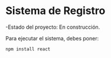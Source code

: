 <h1> Sistema de Registro</h1>

-Estado del proyecto: En construcción.

Para ejecutar el sistema, debes poner: 

````npm install react````
